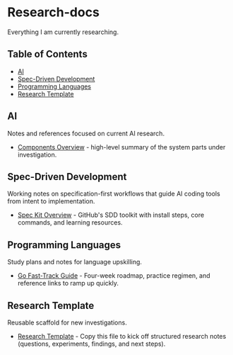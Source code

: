 # Research-docs
Everything I am currently researching.

## Table of Contents
- [AI](Ai/)
- [Spec-Driven Development](Spec-Driven%20Development/)
- [Programming Languages](Programming%20Languages/)
- [Research Template](Research_Template.md)

## AI
Notes and references focused on current AI research.

- [Components Overview](Ai/Components_Overview.md) - high-level summary of the system parts under investigation.

## Spec-Driven Development
Working notes on specification-first workflows that guide AI coding tools from intent to implementation.

- [Spec Kit Overview](Spec-Driven%20Development/Spec%20Kit/README.md) - GitHub's SDD toolkit with install steps, core commands, and learning resources.

## Programming Languages
Study plans and notes for language upskilling.

- [Go Fast-Track Guide](Programming%20Languages/Go/README.md) - Four-week roadmap, practice regimen, and reference links to ramp up quickly.

## Research Template
Reusable scaffold for new investigations.

- [Research Template](Research_Template.md) - Copy this file to kick off structured research notes (questions, experiments, findings, and next steps).
